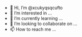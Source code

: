 - 👋 Hi, I’m @xcukyqsqcufto
- 👀 I’m interested in ...
- 🌱 I’m currently learning ...
- 💞️ I’m looking to collaborate on ...
- 📫 How to reach me ...

<!---
xcukyqsqcufto/xcukyqsqcufto is a ✨ special ✨ repository because its `README.md` (this file) appears on your GitHub profile.
You can click the Preview link to take a look at your changes.
--->
